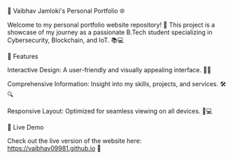 
🚀 Vaibhav Jamloki's Personal Portfolio 🌐

Welcome to my personal portfolio website repository! 🎉 This project is a showcase of my journey as a passionate B.Tech student specializing in Cybersecurity, Blockchain, and IoT. 📚💻

🌟 Features

Interactive Design: A user-friendly and visually appealing interface. 🎨✨

Comprehensive Information: Insight into my skills, projects, and services. 🛠️🔍

Responsive Layout: Optimized for seamless viewing on all devices. 📱💻


🔗 Live Demo

Check out the live version of the website here: https://vaibhav09981.github.io 
🌟
